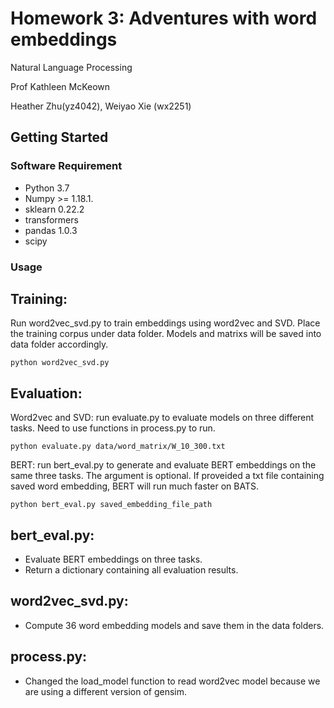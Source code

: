 # Homework 3: Adventures with word embeddings
Natural Language Processing

Prof Kathleen McKeown

Heather Zhu(yz4042), Weiyao Xie (wx2251)

## Getting Started
### Software Requirement
- Python 3.7
- Numpy >= 1.18.1.
- sklearn 0.22.2
- transformers
- pandas 1.0.3
- scipy


### Usage
## Training:
Run word2vec_svd.py to train embeddings using word2vec and SVD.
Place the training corpus under data folder.
Models and matrixs will be saved into data folder accordingly.
```
python word2vec_svd.py
```

## Evaluation:
Word2vec and SVD: run evaluate.py to evaluate models on three different tasks. Need to use functions in process.py to run.
```
python evaluate.py data/word_matrix/W_10_300.txt
```

BERT: run bert_eval.py to generate and evaluate BERT embeddings on the same three tasks. 
The argument is optional. If proveided a txt file containing saved word embedding, BERT will run much faster on BATS. 
```
python bert_eval.py saved_embedding_file_path
```

## bert_eval.py: 
* Evaluate BERT embeddings on three tasks. 
* Return a dictionary containing all evaluation results. 

## word2vec_svd.py: 
* Compute 36 word embedding models and save them in the data folders.

## process.py: 
* Changed the load_model function to read word2vec model because we are using a different version of gensim. 




